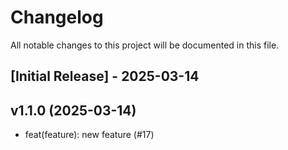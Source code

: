# Changelog

All notable changes to this project will be documented in this file.

## [Initial Release] - 2025-03-14

## v1.1.0 (2025-03-14)
- feat(feature): new feature (#17)
